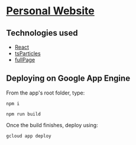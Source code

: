 # [Personal Website](diegomartinez.me)

## Technologies used

- [React](https://github.com/facebook/react)
- [tsParticles](https://github.com/matteobruni/tsparticles)
- [fullPage](https://github.com/alvarotrigo/react-fullpage)

## Deploying on Google App Engine

From the app's root folder, type:

`npm i`

`npm run build`

Once the build finishes, deploy using:

`gcloud app deploy`
